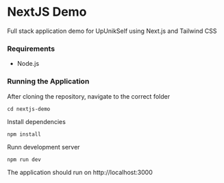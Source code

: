 # NextJS Demo
Full stack application demo for UpUnikSelf using Next.js and Tailwind CSS

### Requirements
- Node.js

### Running the Application
After cloning the repository, navigate to the correct folder
```{bash}
cd nextjs-demo
```

Install dependencies
```{bash}
npm install
```

Runn development server
```{bash}
npm run dev
```

The application should run on
http://localhost:3000
